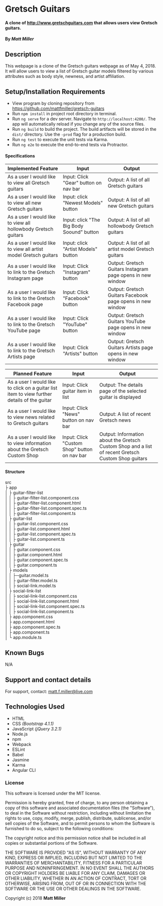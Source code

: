 # Gretsch Guitars

#### A clone of http://www.gretschguitars.com that allows users view Gretsch guitars.

#### By _**Matt Miller**_

## Description

This webpage is a clone of the Gretsch guitars webpage as of May 4, 2018. It will allow users to view a list of Gretsch guitar models filtered by various attributes such as body style, newness, and artist affiliation.

## Setup/Installation Requirements

* View program by cloning repository from https://github.com/mattfmiller/gretsch-guitars
* Run `npm install` in project root directory in terminal.
* Run `ng serve` for a dev server. Navigate to `http://localhost:4200/`. The app will automatically reload if you change any of the source files.
* Run `ng build` to build the project. The build artifacts will be stored in the `dist/` directory. Use the `-prod` flag for a production build.
* Run `ng test` to execute the unit tests via Karma.
* Run `ng e2e` to execute the end-to-end tests via Protractor.

#### Specifications

| Implemented Feature | Input | Output |
| --- | --- | --- |
| As a user I would like to view all Gretsch guitars | Input: Click "Gear" button on nav bar | Output: A list of all Gretsch guitars |
| As a user I would like to view all new Gretsch guitars | Input: click "Newest Models" button  | Output: A list of all new Gretsch guitars |
| As a user I would like to view all hollowbody Gretsch guitars | Input: click "The Big Body Soound" button  | Output: A list of all hollowbody Gretsch guitars |
| As a user I would like to view all artist model Gretsch guitars | Input: click "Artist Models" button  | Output: A list of all artist model Gretsch guitars |
| As a user I would like to link to the Gretsch Instagram page | Input: Click "Instagram" button | Output: Gretsch Guitars Instagram page opens in new window |
| As a user I would like to link to the Gretsch Facebook page | Input: Click "Facebook" button | Output: Gretsch Guitars Facebook page opens in new window |
| As a user I would like to link to the Gretsch YouTube page | Input: Click "YouTube" button | Output: Gretsch Guitars YouTube page opens in new window |
| As a user I would like to link to the Gretsch Artists page | Input: Click "Artists" button | Output: Gretsch Guitars Artists page opens in new window |

| Planned Feature | Input | Output |
| --- | --- | --- |
| As a user I would like to click on a guitar list item to view further details of the guitar | Input: Click guitar item in list | Output: The details page of the selected guitar is displayed |
| As a user I would like to view news related to Gretsch guitars | Input: Click "News" button on nav bar | Output: A list of recent Gretsch news |
| As a user I would like to view information about the Gretsch Custom Shop | Input: Click "Custom Shop" button on nav bar | Output: Information about the Gretsch Custom Shop and a list of recent Gretsch Custom Shop guitars |


#### Structure
src <br>
├ app <br>
│   ├ guitar-filter-list <br>
│   │   ├ guitar-filter-list.component.css <br>
│   │   ├ guitar-filter-list.component.html <br>
│   │   ├ guitar-filter-list.component.spec.ts <br>
│   │   ├ guitar-filter-list.component.ts <br>
│   ├ guitar-list <br>
│   │   ├ guitar-list.component.css <br>
│   │   ├ guitar-list.component.html <br>
│   │   ├ guitar-list.component.spec.ts <br>
│   │   ├ guitar-list.component.ts <br>
│   ├ guitar <br>
│   │   ├ guitar.component.css <br>
│   │   ├ guitar.component.html <br>
│   │   ├ guitar.component.spec.ts <br>
│   │   ├ guitar.component.ts <br>
│   ├ models <br>
│   │   ├─guitar.model.ts <br>
│   │   ├ guitar-filter.model.ts <br>
│   │   ├ social-link.model.ts <br>
│   ├ social-link-list <br>
│   │   ├ social-link-list.component.css <br>
│   │   ├ social-link-list.component.html <br>
│   │   ├ social-link-list.component.spec.ts <br>
│   │   ├ social-link-list.component.ts <br>
│   ├ app.component.css <br>
│   ├ app.component.html <br>
│   ├ app.component.spec.ts <br>
│   ├ app.component.ts <br>
│   └ app.module.ts <br>


## Known Bugs

N/A

## Support and contact details

For support, contact: matt.f.miller@live.com

## Technologies Used

* HTML
* CSS _(Bootstrap 4.1.1)_
* JavaScript _(jQuery 3.2.1)_
* Node.js
* npm
* Webpack
* ESLint
* Babel
* Jasmine
* Karma
* Angular CLI

### License

This software is licensed under the MIT license.

Permission is hereby granted, free of charge, to any person obtaining a copy of this software and associated documentation files (the "Software"), to deal in the Software without restriction, including without limitation the rights to use, copy, modify, merge, publish, distribute, sublicense, and/or sell copies of the Software, and to permit persons to whom the Software is furnished to do so, subject to the following conditions:

The copyright notice and this permission notice shall be included in all copies or substantial portions of the Software.

THE SOFTWARE IS PROVIDED "AS IS", WITHOUT WARRANTY OF ANY KIND, EXPRESS OR IMPLIED, INCLUDING BUT NOT LIMITED TO THE WARRANTIES OF MERCHANTABILITY, FITNESS FOR A PARTICULAR PURPOSE AND NONINFRINGEMENT. IN NO EVENT SHALL THE AUTHORS OR COPYRIGHT HOLDERS BE LIABLE FOR ANY CLAIM, DAMAGES OR OTHER LIABILITY, WHETHER IN AN ACTION OF CONTRACT, TORT OR OTHERWISE, ARISING FROM, OUT OF OR IN CONNECTION WITH THE SOFTWARE OR THE USE OR OTHER DEALINGS IN THE SOFTWARE.

Copyright (c) 2018 **Matt Miller**
